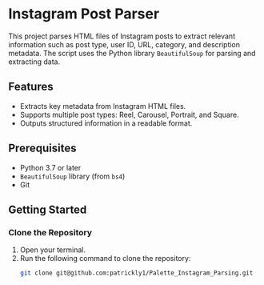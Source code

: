 # Instagram Post Parser

This project parses HTML files of Instagram posts to extract relevant information such as post type, user ID, URL, category, and description metadata. The script uses the Python library `BeautifulSoup` for parsing and extracting data.

## Features
- Extracts key metadata from Instagram HTML files.
- Supports multiple post types: Reel, Carousel, Portrait, and Square.
- Outputs structured information in a readable format.

## Prerequisites
- Python 3.7 or later
- `BeautifulSoup` library (from `bs4`)
- Git

## Getting Started

### Clone the Repository
1. Open your terminal.
2. Run the following command to clone the repository:
   ```bash
   git clone git@github.com:patrickly1/Palette_Instagram_Parsing.git